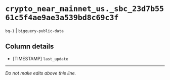 # `crypto_near_mainnet_us._sbc_23d7b5561c5f4ae9ae3a539bd8c69c3f`
`bq-1` | `bigquery-public-data`

## Column details
* [TIMESTAMP] `last_update`

-------------------------------------------------------------------------------
*Do not make edits above this line.*
